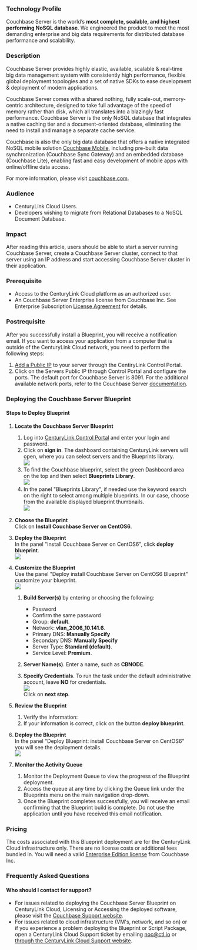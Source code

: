 

### Technology Profile

Couchbase Server is the world’s **most complete, scalable, and highest performing NoSQL database**. We engineered the product to meet the most demanding enterprise and big data requirements for distributed database performance and scalability.

### Description

Couchbase Server provides highly elastic, available, scalable & real-time big data management system with consistently high performance, flexible global deployment topologies and a set of native SDKs to ease development & deployment of modern applications.   

Couchbase Server comes with a shared nothing, fully scale-out, memory-centric architecture, designed to take full advantage of the speed of memory rather than disk, which all translates into a blazingly fast performance. Couchbase Server is the only NoSQL database that integrates a native caching tier and a document-oriented database, eliminating the need to install and manage a separate cache service.   

Couchbase is also the only big data database that offers a native integrated NoSQL mobile solution [Couchbase Mobile](http://www.couchbase.com/nosql-databases/couchbase-mobile?gclid=COfC4_rG7skCFUaCfgodaEIEnA), including pre-built data synchronization (Couchbase Sync Gateway) and an embedded database (Couchbase Lite), enabling fast and easy development of mobile apps with online/offline data access.

For more information, please visit [couchbase.com](http://www.couchbase.com).

### Audience
- CenturyLink Cloud Users.   
- Developers wishing to migrate from Relational Databases to a NoSQL Document Database.   

### Impact
After reading this article, users should  be able to start a server running Couchbase Server, create a Couchbase Server cluster, connect to that server using an IP address and start accessing Couchbase Server cluster in their application. 

### Prerequisite
- Access to the CenturyLink Cloud platform as an authorized user.
- An Couchbase Server Enterprise license from Couchbase Inc. See Enterprise Subscription [License Agreement](http://www.couchbase.com/agreement/subscription) for details.

### Postrequisite
After you successfully install a Blueprint, you will receive a notification email. If you want to access your application from a computer that is outside of the CenturyLink Cloud network, you need to perform the following steps:

  1. [Add a Public IP](https://www.ctl.io/knowledge-base/network/how-to-add-public-ip-to-virtual-machine/) to your server through the CentiryLink Control Portal.
  2. Click on the Servers Public IP through Control Portal and configure the ports. The default port for Couchbase Server is 8091. For the additional available network ports, refer to the Couchbase Server [documentation](http://developer.couchbase.com/documentation/server/4.1/install/install-ports.html). 

### Deploying the Couchbase Server Blueprint

#### Steps to Deploy Blueprint
1. **Locate the Couchbase Server Blueprint**

   1. Log into [CenturyLink Control Portal](https://control.ctl.io) and enter your login and password.   
   2. Click on **sign in**. The dashboard containing CenturyLink servers will open, where you can select servers and the Blueprints library.      
   ![](2-dashboard-uc.png)
   3. To find the Couchbase blueprint, select the green Dashboard area on the top and then select **Blueprints Library**.   
   ![](3-bprints-lib.png)
   4. In the panel "Blueprints Library", if needed use the keyword search on the right to select among multiple blueprints. In our case, choose from the available displayed blueprint thumbnails.   
  ![](4-bp-lib.png)               
2. **Choose the Blueprint**    
  Click on **Install Couchbase Server on CentOS6**.     
3. **Deploy the Blueprint**      
   In the panel "Install Couchbase Server on CentOS6", click **deploy blueprint**.    
 ![](6-install-cbs-osx.png)   
4. **Customize the Blueprint**   
Use the panel "Deploy install Couchbase Server on CentOS6 Blueprint" customize your blueprint.      
 ![](7-customize-bp.png)   

    1. **Build Server(s)** by entering or choosing the following:
		* Password
        * Confirm the same password
        * Group: **default**.
        * Network: **vlan_2006_10.141.6**.
        * Primary DNS: **Manually Specify**
        * Secondary DNS: **Manually Specify**
        * Server Type: **Standard (default)**.
        * Service Level: **Premium**.

    2. **Server Name(s)**. Enter a name, such as **CBNODE**.
    3. **Specify Credentials**. To run the task under the default administrative account, leave **NO** for credentials.      
![](8-nextstep-2.png)      
Click on **next step**.
5. **Review the Blueprint**             
    1. Verify the information:            
    2. If your information is correct, click on the  button **deploy blueprint**.   
 
6. **Deploy the Blueprint**    
   In the panel "Deploy Blueprint: install Couchbase Server on CentOS6" you will see the deployment details.     
  ![](10-deploy-bprint.png)   

7. **Monitor the Activity Queue**          
    1. Monitor the Deployment Queue to view the progress of the Blueprint deployment.
    2. Access the queue at any time by clicking the Queue link under the Blueprints menu on the main navigation drop-down.
    3. Once the Blueprint completes successfully, you will receive an email confirming that the Blueprint build is complete. Do not use the application until you have received this email notification.

### Pricing
The costs associated with this Blueprint deployment are for the CenturyLink Cloud infrastructure only.  There are no  license costs or additional fees bundled in. You will need a valid [Enterprise Edition license](http://www.couchbase.com/agreement/subscription) from Couchbase Inc.


### Frequently Asked Questions

#### Who should I contact for support?
* For issues related to deploying the Couchbase Server Blueprint on CenturyLink Cloud, Licensing or Accessing the deployed software, please visit the [Couchbase  Support website](http://support.couchbase.com/home).
* For issues related to cloud infrastructure (VM's, network, and so on) or if you experience a problem deploying the Blueprint or Script Package, open a CenturyLink Cloud Support ticket by emailing [noc@ctl.io](mailto:noc@ctl.io) or [through the CenturyLink Cloud Support website](https://t3n.zendesk.com/tickets/new).
